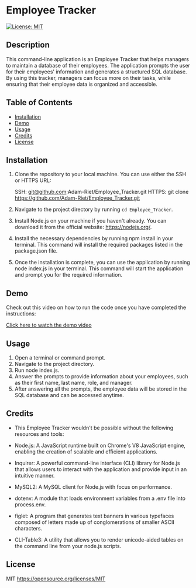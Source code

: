 # Employee Tracker

[![License: MIT](https://img.shields.io/badge/License-MIT-yellow.svg)](https://opensource.org/licenses/MIT)

## Description
This command-line application is an Employee Tracker that helps managers to maintain a database of their employees. The application prompts the user for their employees' information and generates a structured SQL database. By using this tracker, managers can focus more on their tasks, while ensuring that their employee data is organized and accessible.

## Table of Contents
- [Installation](#installation)
- [Demo](#demo)
- [Usage](#usage)
- [Credits](#credits)
- [License](#license)

## Installation
1. Clone the repository to your local machine. You can use either the SSH or HTTPS URL:

    SSH: git@github.com:Adam-Riet/Employee_Tracker.git
    HTTPS: git clone https://github.com/Adam-Riet/Employee_Tracker.git

2. Navigate to the project directory by running `cd Employee_Tracker`.
3. Install Node.js on your machine if you haven't already. You can download it from the official website: https://nodejs.org/.
4. Install the necessary dependencies by running npm install in your terminal. This command will install the required packages listed in the package.json file.
5. Once the installation is complete, you can use the application by running node index.js in your terminal. This command will start the application and prompt you for the required information.

## Demo
Check out this video on how to run the code once you have completed the instructions:

[Click here to watch the demo video]()

## Usage
1. Open a terminal or command prompt.
2. Navigate to the project directory.
3. Run node index.js.
4. Answer the prompts to provide information about your employees, such as their first name, last name, role, and manager.
5. After answering all the prompts, the employee data will be stored in the SQL database and can be accessed anytime.

## Credits

* This Employee Tracker wouldn't be possible without the following resources and tools:

* Node.js: A JavaScript runtime built on Chrome's V8 JavaScript engine, enabling the creation of scalable and efficient applications.

* Inquirer: A powerful command-line interface (CLI) library for Node.js that allows users to interact with the application and provide input in an intuitive manner.

* MySQL2: A MySQL client for Node.js with focus on performance.

* dotenv: A module that loads environment variables from a .env file into process.env.

* figlet: A program that generates text banners in various typefaces composed of letters made up of conglomerations of smaller ASCII characters.

* CLI-Table3: A utility that allows you to render unicode-aided tables on the command line from your node.js scripts.

## License
MIT https://opensource.org/licenses/MIT
